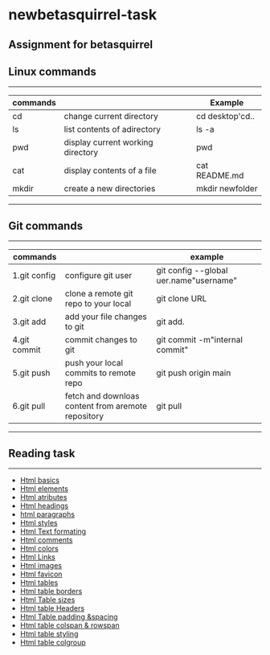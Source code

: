 # newbetasquirrel-task

## **Assignment for betasquirrel**

## Linux commands

---

| **commands** |                                   | **Example**     |
| ------------ | --------------------------------- | --------------- |
| cd           | change current directory          | cd desktop'cd.. |
| ls           | list contents of adirectory       | ls -a           |
| pwd          | display current working directory | pwd             |
| cat          | display contents of a file        | cat README.md   |
| mkdir        | create a new directories          | mkdir newfolder |

---

## Git commands

---

| **commands** |                                                    | **example**                            |
| ------------ | -------------------------------------------------- | -------------------------------------- |
| 1.git config | configure git user                                 | git config --global uer.name"username" |
| 2.git clone  | clone a remote git repo to your local              | git clone URL                          |
| 3.git add    | add your file changes to git                       | git add.                               |
| 4.git commit | commit changes to git                              | git commit -m"internal commit"         |
| 5.git push   | push your local commits to remote repo             | git push origin main                   |
| 6.git pull   | fetch and downloas content from aremote repository | git pull<remote>                       |

---

## **Reading task**

---

- [Html basics](https://www.w3schools.com/html/default.asp)
- [Html elements](https://www.w3schools.com/html/html_elements.asp)
- [Html atributes](https://www.w3schools.com/html/html_attributes.asp)
- [Html headings](https://www.w3schools.com/html/html_headings.asp)
- [html paragraphs](https://www.w3schools.com/html/html_paragraphs.asp)
- [Html styles](https://www.w3schools.com/html/html_styles.asp)
- [Html Text formating](https://www.w3schools.com/html/html_formatting.asp)
- [Html comments](https://www.w3schools.com/html/html_comments.asp)
- [Html colors](https://www.w3schools.com/html/html_colors.asp)
- [Html Links](https://www.w3schools.com/html/html_links.asp)
- [Html images](https://www.w3schools.com/html/html_images.asp)
- [Html favicon](https://www.w3schools.com/html/html_favicon.asp)
- [Html tables](https://www.w3schools.com/html/html_tables.asp)
- [Html table borders](https://www.w3schools.com/html/html_table_borders.asp)
- [Html Table sizes](https://www.w3schools.com/html/html_table_sizes.asp)
- [Html table Headers](https://www.w3schools.com/html/html_table_headers.asp)
- [Html Table padding &spacing](https://www.w3schools.com/html/html_table_padding_spacing.asp)
- [Html table colspan & rowspan]()
- [Html table styling](https://www.w3schools.com/html/html_table_styling.asp)
- [Html table colgroup](https://www.w3schools.com/html/html_table_colgroup.asp)
